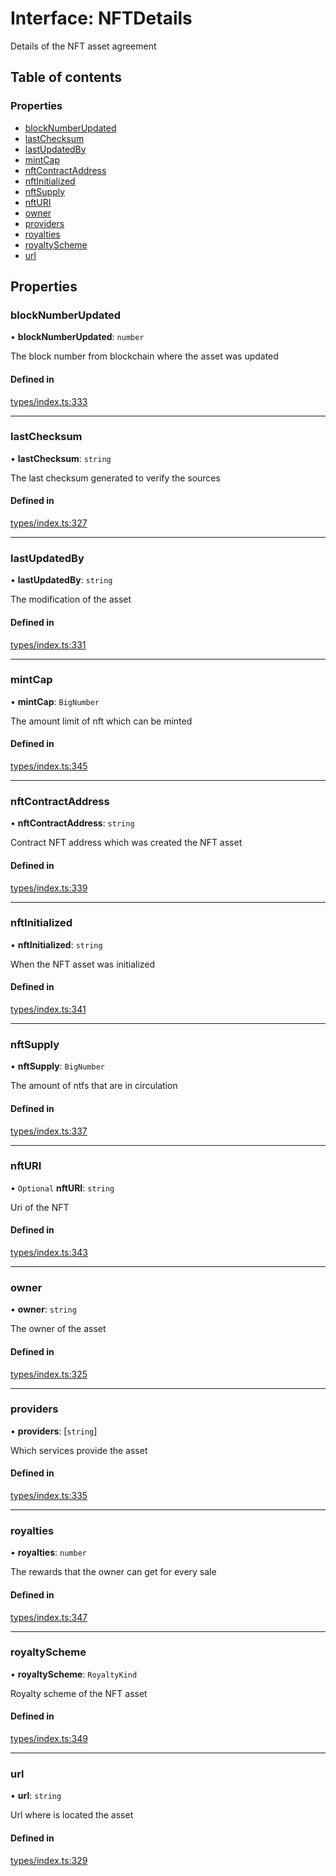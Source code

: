 # Interface: NFTDetails

Details of the NFT asset agreement

## Table of contents

### Properties

- [blockNumberUpdated](NFTDetails.md#blocknumberupdated)
- [lastChecksum](NFTDetails.md#lastchecksum)
- [lastUpdatedBy](NFTDetails.md#lastupdatedby)
- [mintCap](NFTDetails.md#mintcap)
- [nftContractAddress](NFTDetails.md#nftcontractaddress)
- [nftInitialized](NFTDetails.md#nftinitialized)
- [nftSupply](NFTDetails.md#nftsupply)
- [nftURI](NFTDetails.md#nfturi)
- [owner](NFTDetails.md#owner)
- [providers](NFTDetails.md#providers)
- [royalties](NFTDetails.md#royalties)
- [royaltyScheme](NFTDetails.md#royaltyscheme)
- [url](NFTDetails.md#url)

## Properties

### blockNumberUpdated

• **blockNumberUpdated**: `number`

The block number from blockchain where the asset was updated

#### Defined in

[types/index.ts:333](https://github.com/nevermined-io/react-components/blob/cc28a85/catalog/src/types/index.ts#L333)

___

### lastChecksum

• **lastChecksum**: `string`

The last checksum generated to verify the sources

#### Defined in

[types/index.ts:327](https://github.com/nevermined-io/react-components/blob/cc28a85/catalog/src/types/index.ts#L327)

___

### lastUpdatedBy

• **lastUpdatedBy**: `string`

The modification of the asset

#### Defined in

[types/index.ts:331](https://github.com/nevermined-io/react-components/blob/cc28a85/catalog/src/types/index.ts#L331)

___

### mintCap

• **mintCap**: `BigNumber`

The amount limit of nft which can be minted

#### Defined in

[types/index.ts:345](https://github.com/nevermined-io/react-components/blob/cc28a85/catalog/src/types/index.ts#L345)

___

### nftContractAddress

• **nftContractAddress**: `string`

Contract NFT address which was created the NFT asset

#### Defined in

[types/index.ts:339](https://github.com/nevermined-io/react-components/blob/cc28a85/catalog/src/types/index.ts#L339)

___

### nftInitialized

• **nftInitialized**: `string`

When the NFT asset was initialized

#### Defined in

[types/index.ts:341](https://github.com/nevermined-io/react-components/blob/cc28a85/catalog/src/types/index.ts#L341)

___

### nftSupply

• **nftSupply**: `BigNumber`

The amount of ntfs that are in circulation

#### Defined in

[types/index.ts:337](https://github.com/nevermined-io/react-components/blob/cc28a85/catalog/src/types/index.ts#L337)

___

### nftURI

• `Optional` **nftURI**: `string`

Uri of the NFT

#### Defined in

[types/index.ts:343](https://github.com/nevermined-io/react-components/blob/cc28a85/catalog/src/types/index.ts#L343)

___

### owner

• **owner**: `string`

The owner of the asset

#### Defined in

[types/index.ts:325](https://github.com/nevermined-io/react-components/blob/cc28a85/catalog/src/types/index.ts#L325)

___

### providers

• **providers**: [`string`]

Which services provide the asset

#### Defined in

[types/index.ts:335](https://github.com/nevermined-io/react-components/blob/cc28a85/catalog/src/types/index.ts#L335)

___

### royalties

• **royalties**: `number`

The rewards that the owner can get for every sale

#### Defined in

[types/index.ts:347](https://github.com/nevermined-io/react-components/blob/cc28a85/catalog/src/types/index.ts#L347)

___

### royaltyScheme

• **royaltyScheme**: `RoyaltyKind`

Royalty scheme of the NFT asset

#### Defined in

[types/index.ts:349](https://github.com/nevermined-io/react-components/blob/cc28a85/catalog/src/types/index.ts#L349)

___

### url

• **url**: `string`

Url where is located the asset

#### Defined in

[types/index.ts:329](https://github.com/nevermined-io/react-components/blob/cc28a85/catalog/src/types/index.ts#L329)
